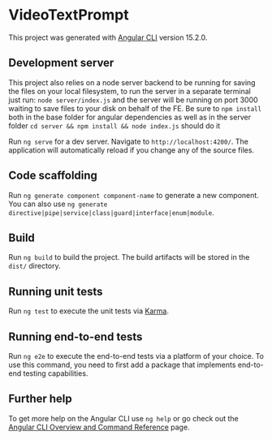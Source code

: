 # VideoTextPrompt

This project was generated with [Angular CLI](https://github.com/angular/angular-cli) version 15.2.0.

## Development server

This project also relies on a node server backend to be running for saving the files on your local filesystem, to run the server in a separate terminal just run: `node server/index.js` and the server will be running on port 3000 waiting to save files to your disk on behalf of the FE.  Be sure to `npm install` both in the base folder for angular dependencies as well as in the server folder `cd server && npm install && node index.js` should do it

Run `ng serve` for a dev server. Navigate to `http://localhost:4200/`. The application will automatically reload if you change any of the source files.

## Code scaffolding

Run `ng generate component component-name` to generate a new component. You can also use `ng generate directive|pipe|service|class|guard|interface|enum|module`.

## Build

Run `ng build` to build the project. The build artifacts will be stored in the `dist/` directory.

## Running unit tests

Run `ng test` to execute the unit tests via [Karma](https://karma-runner.github.io).

## Running end-to-end tests

Run `ng e2e` to execute the end-to-end tests via a platform of your choice. To use this command, you need to first add a package that implements end-to-end testing capabilities.

## Further help

To get more help on the Angular CLI use `ng help` or go check out the [Angular CLI Overview and Command Reference](https://angular.io/cli) page.
